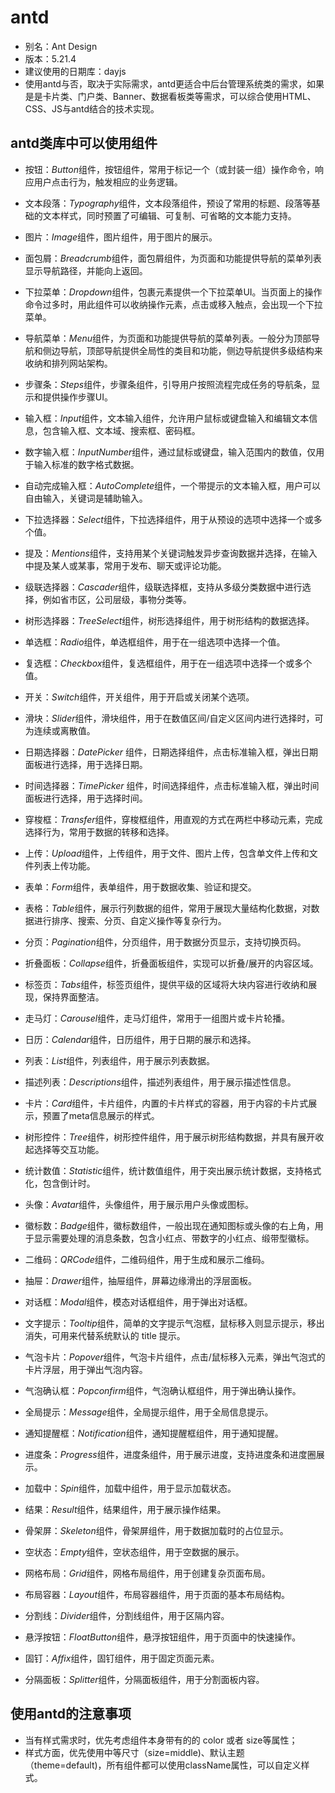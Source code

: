 # antd
- 别名：Ant Design
- 版本：5.21.4
- 建议使用的日期库：dayjs
- 使用antd与否，取决于实际需求，antd更适合中后台管理系统类的需求，如果是是卡片类、门户类、Banner、数据看板类等需求，可以综合使用HTML、CSS、JS与antd结合的技术实现。

## antd类库中可以使用组件
- 按钮：*Button*组件，按钮组件，常用于标记一个（或封装一组）操作命令，响应用户点击行为，触发相应的业务逻辑。
- 文本段落：*Typography*组件，文本段落组件，预设了常用的标题、段落等基础的文本样式，同时预置了可编辑、可复制、可省略的文本能力支持。
- 图片：*Image*组件，图片组件，用于图片的展示。

- 面包屑：*Breadcrumb*组件，面包屑组件，为页面和功能提供导航的菜单列表显示导航路径，并能向上返回。
- 下拉菜单：*Dropdown*组件，包裹元素提供一个下拉菜单UI。当页面上的操作命令过多时，用此组件可以收纳操作元素，点击或移入触点，会出现一个下拉菜单。
- 导航菜单：*Menu*组件，为页面和功能提供导航的菜单列表。一般分为顶部导航和侧边导航，顶部导航提供全局性的类目和功能，侧边导航提供多级结构来收纳和排列网站架构。
- 步骤条：*Steps*组件，步骤条组件，引导用户按照流程完成任务的导航条，显示和提供操作步骤UI。

- 输入框：*Input*组件，文本输入组件，允许用户鼠标或键盘输入和编辑文本信息，包含输入框、文本域、搜索框、密码框。
- 数字输入框：*InputNumber*组件，通过鼠标或键盘，输入范围内的数值，仅用于输入标准的数字格式数据。
- 自动完成输入框：*AutoComplete*组件，一个带提示的文本输入框，用户可以自由输入，关键词是辅助输入。
- 下拉选择器：*Select*组件，下拉选择组件，用于从预设的选项中选择一个或多个值。
- 提及：*Mentions*组件，支持用某个关键词触发异步查询数据并选择，在输入中提及某人或某事，常用于发布、聊天或评论功能。
- 级联选择器：*Cascader*组件，级联选择框，支持从多级分类数据中进行选择，例如省市区，公司层级，事物分类等。
- 树形选择器：*TreeSelect*组件，树形选择组件，用于树形结构的数据选择。
- 单选框：*Radio*组件，单选框组件，用于在一组选项中选择一个值。
- 复选框：*Checkbox*组件，复选框组件，用于在一组选项中选择一个或多个值。
- 开关：*Switch*组件，开关组件，用于开启或关闭某个选项。
- 滑块：*Slider*组件，滑块组件，用于在数值区间/自定义区间内进行选择时，可为连续或离散值。
- 日期选择器：*DatePicker* 组件，日期选择组件，点击标准输入框，弹出日期面板进行选择，用于选择日期。
- 时间选择器：*TimePicker* 组件，时间选择组件，点击标准输入框，弹出时间面板进行选择，用于选择时间。
- 穿梭框：*Transfer*组件，穿梭框组件，用直观的方式在两栏中移动元素，完成选择行为，常用于数据的转移和选择。
- 上传：*Upload*组件，上传组件，用于文件、图片上传，包含单文件上传和文件列表上传功能。
- 表单：*Form*组件，表单组件，用于数据收集、验证和提交。

- 表格：*Table*组件，展示行列数据的组件，常用于展现大量结构化数据，对数据进行排序、搜索、分页、自定义操作等复杂行为。
- 分页：*Pagination*组件，分页组件，用于数据分页显示，支持切换页码。
- 折叠面板：*Collapse*组件，折叠面板组件，实现可以折叠/展开的内容区域。
- 标签页：*Tabs*组件，标签页组件，提供平级的区域将大块内容进行收纳和展现，保持界面整洁。
- 走马灯：*Carousel*组件，走马灯组件，常用于一组图片或卡片轮播。
- 日历：*Calendar*组件，日历组件，用于日期的展示和选择。
- 列表：*List*组件，列表组件，用于展示列表数据。
- 描述列表：*Descriptions*组件，描述列表组件，用于展示描述性信息。
- 卡片：*Card*组件，卡片组件，内置的卡片样式的容器，用于内容的卡片式展示，预置了meta信息展示的样式。
- 树形控件：*Tree*组件，树形控件组件，用于展示树形结构数据，并具有展开收起选择等交互功能。
- 统计数值：*Statistic*组件，统计数值组件，用于突出展示统计数据，支持格式化，包含倒计时。
- 头像：*Avatar*组件，头像组件，用于展示用户头像或图标。
- 徽标数：*Badge*组件，徽标数组件，一般出现在通知图标或头像的右上角，用于显示需要处理的消息条数，包含小红点、带数字的小红点、缎带型徽标。
- 二维码：*QRCode*组件，二维码组件，用于生成和展示二维码。

- 抽屉：*Drawer*组件，抽屉组件，屏幕边缘滑出的浮层面板。
- 对话框：*Modal*组件，模态对话框组件，用于弹出对话框。
- 文字提示：*Tooltip*组件，简单的文字提示气泡框，鼠标移入则显示提示，移出消失，可用来代替系统默认的 title 提示。
- 气泡卡片：*Popover*组件，气泡卡片组件，点击/鼠标移入元素，弹出气泡式的卡片浮层，用于弹出气泡内容。
- 气泡确认框：*Popconfirm*组件，气泡确认框组件，用于弹出确认操作。
- 全局提示：*Message*组件，全局提示组件，用于全局信息提示。
- 通知提醒框：*Notification*组件，通知提醒框组件，用于通知提醒。

- 进度条：*Progress*组件，进度条组件，用于展示进度，支持进度条和进度圈展示。
- 加载中：*Spin*组件，加载中组件，用于显示加载状态。
- 结果：*Result*组件，结果组件，用于展示操作结果。
- 骨架屏：*Skeleton*组件，骨架屏组件，用于数据加载时的占位显示。
- 空状态：*Empty*组件，空状态组件，用于空数据的展示。

- 网格布局：*Grid*组件，网格布局组件，用于创建复杂页面布局。
- 布局容器：*Layout*组件，布局容器组件，用于页面的基本布局结构。

- 分割线：*Divider*组件，分割线组件，用于区隔内容。
- 悬浮按钮：*FloatButton*组件，悬浮按钮组件，用于页面中的快速操作。
- 固钉：*Affix*组件，固钉组件，用于固定页面元素。
- 分隔面板：*Splitter*组件，分隔面板组件，用于分割面板内容。

## 使用antd的注意事项
- 当有样式需求时，优先考虑组件本身带有的的 color 或者 size等属性； 
- 样式方面，优先使用中等尺寸（size=middle)、默认主题（theme=default)，所有组件都可以使用className属性，可以自定义样式。